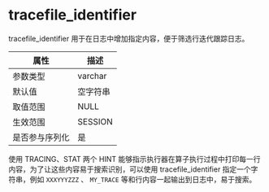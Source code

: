 tracefile_identifier 
=========================================

tracefile_identifier 用于在日志中增加指定内容，便于筛选行迭代跟踪日志。


| **属性**  | **描述**  |
|---------|---------|
| 参数类型    | varchar |
| 默认值     | 空字符串    |
| 取值范围    | NULL    |
| 生效范围    | SESSION |
| 是否参与序列化 | 是       |



使用 TRACING、STAT 两个 HINT 能够指示执行器在算子执行过程中打印每一行内容，为了让这些内容易于搜索识别，可以使用 tracefile_identifier 指定一个字符串，例如 `XXXYYYZZZ` 、 `MY_TRACE` 等和行内容一起输出到日志中，易于搜索。
